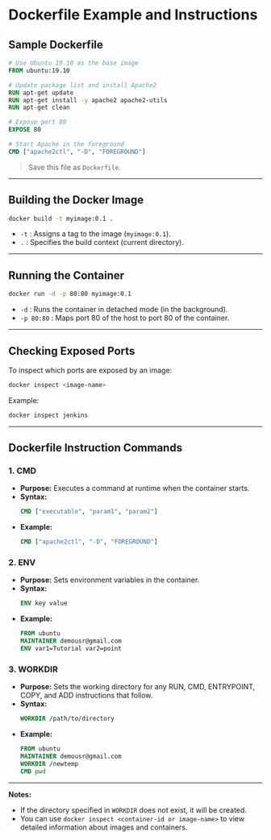 # Dockerfile Example and Instructions

## Sample Dockerfile

```dockerfile
# Use Ubuntu 19.10 as the base image
FROM ubuntu:19.10

# Update package list and install Apache2
RUN apt-get update
RUN apt-get install -y apache2 apache2-utils
RUN apt-get clean

# Expose port 80
EXPOSE 80

# Start Apache in the foreground
CMD ["apache2ctl", "-D", "FOREGROUND"]
```

> Save this file as `Dockerfile`.

---

## Building the Docker Image

```sh
docker build -t myimage:0.1 .
```
- `-t` : Assigns a tag to the image (`myimage:0.1`).
- `.` : Specifies the build context (current directory).

---

## Running the Container

```sh
docker run -d -p 80:80 myimage:0.1
```
- `-d` : Runs the container in detached mode (in the background).
- `-p 80:80` : Maps port 80 of the host to port 80 of the container.

---

## Checking Exposed Ports

To inspect which ports are exposed by an image:
```sh
docker inspect <image-name>
```
Example:
```sh
docker inspect jenkins
```

---

## Dockerfile Instruction Commands

### 1. CMD

- **Purpose:** Executes a command at runtime when the container starts.
- **Syntax:**  
  ```dockerfile
  CMD ["executable", "param1", "param2"]
  ```
- **Example:**  
  ```dockerfile
  CMD ["apache2ctl", "-D", "FOREGROUND"]
  ```

### 2. ENV

- **Purpose:** Sets environment variables in the container.
- **Syntax:**  
  ```dockerfile
  ENV key value
  ```
- **Example:**  
  ```dockerfile
  FROM ubuntu
  MAINTAINER demousr@gmail.com
  ENV var1=Tutorial var2=point
  ```

### 3. WORKDIR

- **Purpose:** Sets the working directory for any RUN, CMD, ENTRYPOINT, COPY, and ADD instructions that follow.
- **Syntax:**  
  ```dockerfile
  WORKDIR /path/to/directory
  ```
- **Example:**  
  ```dockerfile
  FROM ubuntu
  MAINTAINER demousr@gmail.com
  WORKDIR /newtemp
  CMD pwd
  ```

---

**Notes:**
- If the directory specified in `WORKDIR` does not exist, it will be created.
- You can use `docker inspect <container-id or image-name>` to view detailed information about images and containers.
